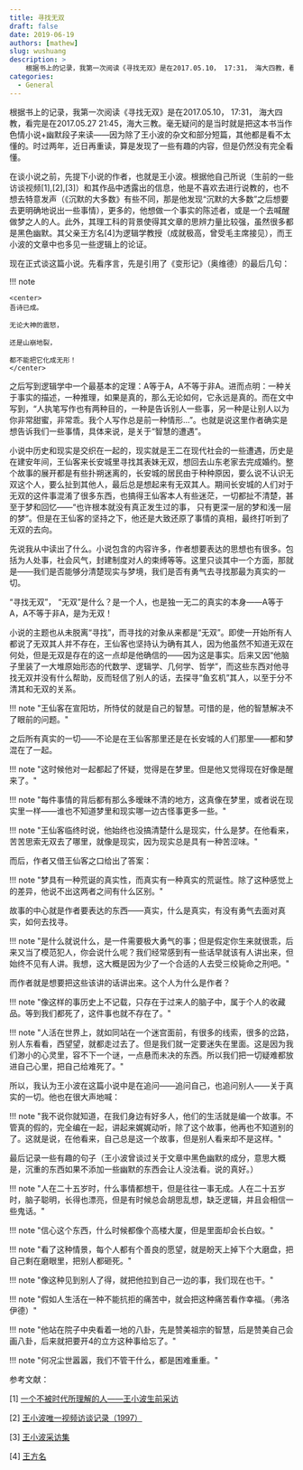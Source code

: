 ```yaml
---
title: 寻找无双
draft: false
date: 2019-06-19
authors: [mathew]
slug: wushuang
description: >
    根据书上的记录，我第一次阅读《寻找无双》是在2017.05.10， 17:31， 海大四教，看完是在2017.05.27 21:45，海大三教。毫无疑问的是当时就是把这本书当作色情小说+幽默段子来读——因为除了王小波的杂文和部分短篇，其他都是看不太懂的。时过两年，近日再重读，算是发现了一些有趣的内容，但是仍然没有完全看懂。
categories:
  - General
---
```



根据书上的记录，我第一次阅读《寻找无双》是在2017.05.10， 17:31， 海大四教，看完是在2017.05.27 21:45，海大三教。毫无疑问的是当时就是把这本书当作色情小说+幽默段子来读——因为除了王小波的杂文和部分短篇，其他都是看不太懂的。时过两年，近日再重读，算是发现了一些有趣的内容，但是仍然没有完全看懂。
<!-- more -->

在谈小说之前，先提下小说的作者，也就是王小波。根据他自己所说（生前的一些访谈视频[1],[2],[3]）和其作品中透露出的信息，他是不喜欢去进行说教的，也不想去特意发声（《沉默的大多数》有些不同，那是他发现“沉默的大多数”之后想要去更明确地说出一些事情），更多的，他想做一个事实的陈述者，或是一个去喊醒做梦之人的人。此外，其理工科的背景使得其文章的思辨力量比较强，虽然很多都是黑色幽默。其父亲王方名[4]为逻辑学教授（成就极高，曾受毛主席接见），而王小波的文章中也多见一些逻辑上的论证。

现在正式谈这篇小说。先看序言，先是引用了《变形记》（奥维德）的最后几句：

!!! note

    <center>
    吾诗已成。

    无论大神的震怒，

    还是山崩地裂，

    都不能把它化成无形！
    </center>

之后写到逻辑学中一个最基本的定理：A等于A，A不等于非A。进而点明：一种关于事实的描述，一种推理，如果是真的，那么无论如何，它永远是真的。而在文中写到，“人执笔写作也有两种目的，一种是告诉别人一些事，另一种是让别人以为你非常甜蜜，非常乖。我个人写作总是前一种情形...”。也就是说这里作者确实是想告诉我们一些事情，具体来说，是关于“智慧的遭遇”。

小说中历史和现实是交织在一起的，现实就是王二在现代社会的一些遭遇，历史是在建安年间，王仙客来长安城里寻找其表妹无双，想回去山东老家去完成婚约。整个故事的展开都是有些扑朔迷离的，长安城的居民由于种种原因，要么说不认识无双这个人，要么扯到其他人，最后总是想起来有无双其人。期间长安城的人们对于无双的这件事混淆了很多东西，也搞得王仙客本人有些迷茫，一切都扯不清楚，甚至于梦和回忆——“也许根本就没有真正发生过的事， 只有更深一层的梦和浅一层的梦”。但是在王仙客的坚持之下，他还是大致还原了事情的真相，最终打听到了无双的去向。

先说我从中读出了什么。小说包含的内容许多，作者想要表达的思想也有很多。包括为人处事，社会风气，封建制度对人的束缚等等。这里只谈其中一个方面，那就是——我们是否能够分清楚现实与梦境，我们是否有勇气去寻找那最为真实的一切。

“寻找无双”， “无双”是什么？是一个人，也是独一无二的真实的本身——A等于A，A不等于非A，是为无双！

小说的主题也从未脱离“寻找”，而寻找的对象从来都是“无双”。即使一开始所有人都说了无双其人并不存在，王仙客也坚持认为确有其人，因为他虽然不知道无双在何处，但是无双是存在的这一点却是他确信的——因为这是事实。后来又因“他脑子里装了一大堆原始形态的代数学、逻辑学、几何学、哲学”，而这些东西对他寻找无双并没有什么帮助，反而轻信了别人的话，去探寻“鱼玄机”其人，以至于分不清其和无双的关系。

!!! note "王仙客在宣阳坊，所恃仗的就是自己的智慧。可惜的是，他的智慧解决不了眼前的问题。"

之后所有真实的一切——不论是在王仙客那里还是在长安城的人们那里——都和梦混在了一起。

!!! note "这时候他对一起都起了怀疑，觉得是在梦里。但是他又觉得现在好像是醒来了。"


!!! note "每件事情的背后都有那么多暧昧不清的地方，这真像在梦里，或者说在现实里一样——谁也不知道梦里和现实哪一边古怪事更多一些。"

!!! note "王仙客临终时说，他始终也没搞清楚什么是现实，什么是梦。在他看来，苦苦思索无双去了哪里，就像是现实，因为现实总是具有一种苦涩味。"

而后，作者又借王仙客之口给出了答案：

!!! note "梦具有一种荒诞的真实性，而真实有一种真实的荒诞性。除了这种感觉上的差异，他说不出这两者之间有什么区别。"

故事的中心就是作者要表达的东西——真实，什么是真实，有没有勇气去面对真实，如何去找寻。

!!! note "是什么就说什么，是一件需要极大勇气的事；但是假定你生来就很乖，后来又当了模范犯人，你会说什么呢？我们经常感到有一些话早就该有人讲出来，但始终不见有人讲。我想，这大概是因为少了一个合适的人去受三绞毙命之刑吧。"

而作者就是想要把这些该讲的话讲出来。这个人为什么是作者？

!!! note "像这样的事历史上不记载，只存在于过来人的脑子中，属于个人的收藏品。等到我们都死了，这件事也就不存在了。"

!!! note "人活在世界上，就如同站在一个迷宫面前，有很多的线索，很多的岔路，别人东看看，西望望，就都走过去了。但是我们就一定要迷失在里面。这是因为我们渺小的心灵里，容不下一个谜，一点悬而未决的东西。所以我们把一切疑难都放进自己心里，把自己给难死了。"

所以，我认为王小波在这篇小说中是在追问——追问自己，也追问别人——关于真实的一切。他也在很大声地喊：

!!! note "我不说你就知道，在我们身边有好多人，他们的生活就是编一个故事。不管真的假的，完全编在一起，讲起来娓娓动听，除了这个故事，他再也不知道别的了。这就是说，在他看来，自己总是这一个故事，但是别人看来却不是这样。"

最后记录一些有趣的句子（王小波曾谈过关于文章中黑色幽默的成分，意思大概是，沉重的东西如果不添加一些幽默的东西会让人没法看。说的真好。）

!!! note "人在二十五岁时，什么事情都想干，但是往往一事无成。人在二十五岁时，脑子聪明，长得也漂亮，但是有时候总会胡思乱想，缺乏逻辑，并且会相信一些鬼话。"

!!! note "信心这个东西，什么时候都像个高楼大厦，但是里面却会长白蚁。"

!!! note "看了这种情景，每个人都有个善良的愿望，就是盼天上掉下个大磨盘，把自己剩在磨眼里，把别人都砸死。"

!!! note "像这种见到别人了得，就把他拉到自己一边的事，我们现在也干。"

!!! note "假如人生活在一种不能抗拒的痛苦中，就会把这种痛苦看作幸福。（弗洛伊德）"

!!! note "他站在院子中央看着一地的八卦，先是赞美祖宗的智慧，后是赞美自己会画八卦，后来就把要开4的立方这种事给忘了。"

!!! note "何况尘世嚣嚣，我们不管干什么，都是困难重重。"

参考文献：

[1] [一个不被时代所理解的人——王小波生前采访](https://www.bilibili.com/video/av20931770?from=search&seid=16425343411453333568)

[2] [王小波唯一视频访谈记录（1997）](https://www.bilibili.com/video/av10719733?from=search&seid=16425343411453333568)

[3] [王小波采访集](https://www.bilibili.com/video/av55993573/?p=2)

[4] [王方名](https://baike.baidu.com/item/%E7%8E%8B%E6%96%B9%E5%90%8D/7242723)







